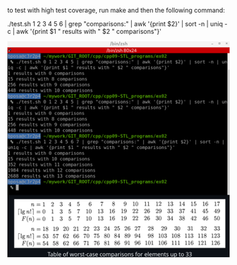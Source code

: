 to test with high test coverage, run make and then the following command:

./test.sh 1 2 3 4 5 6 | grep "comparisons:" | awk '{print $2}' | sort -n | uniq -c | awk '{print $1 " results with " $2 " comparisons"}'

![Screenshot](./screenshot.png)
